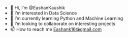 - 👋 Hi, I’m @EashanKaushik
- 👀 I’m interested in Data Science
- 🌱 I’m currently learning Python and Machine Learning
- 💞️ I’m looking to collaborate on interesting projects
- 📫 How to reach me Eashank16@gmail.com
